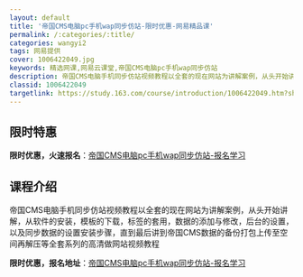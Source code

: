 ```yaml
---
layout: default
title: '帝国CMS电脑pc手机wap同步仿站-限时优惠-网易精品课'
permalink: /:categories/:title/
categories: wangyi2
tags: 网易提供
cover: 1006422049.jpg
keywords: 精选网课,网易云课堂,帝国CMS电脑pc手机wap同步仿站
description: 帝国CMS电脑手机同步仿站视频教程以全套的现在网站为讲解案例，从头开始讲解，从软件的安装，模板的下载，标签的套用，数据的
classid: 1006422049
targetlink: https://study.163.com/course/introduction/1006422049.htm?share=1&shareId=1025206652&utm_campaign=share&utm_medium=iphoneShare&utm_source=&utm_u=1025206652
---
```


## 限时特惠

**限时优惠，火速报名**：[帝国CMS电脑pc手机wap同步仿站-报名学习](https://study.163.com/course/introduction/1006422049.htm?share=1&shareId=1025206652&utm_campaign=share&utm_medium=iphoneShare&utm_source=&utm_u=1025206652)

## 课程介绍

帝国CMS电脑手机同步仿站视频教程以全套的现在网站为讲解案例，从头开始讲解，从软件的安装，模板的下载，标签的套用，数据的添加与修改，后台的设置，以及同步数据的设置安装步骤，直到最后讲到帝国CMS数据的备份打包上传至空间再解压等全套系列的高清做网站视频教程

**限时优惠，报名地址**：[帝国CMS电脑pc手机wap同步仿站-报名学习](https://study.163.com/course/introduction/1006422049.htm?share=1&shareId=1025206652&utm_campaign=share&utm_medium=iphoneShare&utm_source=&utm_u=1025206652)


